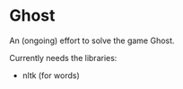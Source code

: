 # Ghost
An (ongoing) effort to solve the game Ghost.  

Currently needs the libraries:
- nltk (for words)

